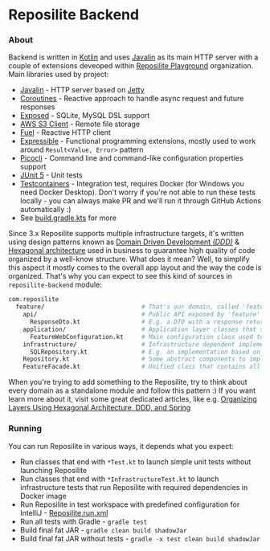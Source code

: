 # Reposilite Backend

### About

Backend is written in [Kotlin](https://kotlinlang.org/) and uses [Javalin](https://javalin.io/) as its main HTTP server 
with a couple of extensions deveoped within [Reposilite Playground](https://github.com/reposilite-playground) organization.
Main libraries used by project:

* [Javalin](https://javalin.io/) - HTTP server based on [Jetty](https://www.eclipse.org/jetty/)
* [Coroutines](https://kotlinlang.org/docs/coroutines-overview.html) - Reactive approach to handle async request and future responses
* [Exposed](https://github.com/JetBrains/Exposed) - SQLite, MySQL DSL support
* [AWS S3 Client](https://github.com/aws/aws-sdk-java-v2) - Remote file storage
* [Fuel](https://github.com/kittinunf/fuel) - Reactive HTTP client
* [Expressible](https://github.com/panda-lang/expressible) - Functional programming extensions, mostly used to work around `Result<Value, Error>` pattern
* [Picocli](https://picocli.info/) - Command line and command-like configuration properties support
* [JUnit 5](https://junit.org/junit5/) - Unit tests
* [Testcontainers](https://www.testcontainers.org/) - Integration test, requires Docker (for Windows you need Docker Desktop). 
  Don't worry if you're not able to run these tests locally - you can always make PR and we'll run it through GitHub Actions automatically :)
* See [build.gradle.kts](https://github.com/dzikoysk/reposilite/blob/main/reposilite-backend/build.gradle.kts) for more

Since 3.x Reposilite supports multiple infrastructure targets, it's written using design patterns known as 
[Domain Driven Development _(DDD)_](https://en.wikipedia.org/wiki/Domain-driven_design) & 
[Hexagonal architecture](https://en.wikipedia.org/wiki/Hexagonal_architecture_(software)) used in business to guarantee high quality of code organized by a well-know structure. 
What does it mean? Well, to simplify this aspect it mostly comes to the overall app layout and the way the code is organized. 
That's why you can expect to see this kind of sources in `reposilite-backend` module:

```bash
com.reposilite
  feature/                           # That's our domain, called 'feature'
    api/                             # Public API exposed by 'feature' domain
      ResponseDto.kt                 # E.g. a DTO with a response returned by FeatureFacade
    application/                     # Application layer classes that somehow configures the given domain
      FeatureWebConfiguration.kt     # Main configuration class used to register domain in Reposilite app
    infrastructure/                  # Infrastructure dependent implementations
      SQLRepository.kt               # E.g. an implementation based on SQL
    Repository.kt                    # Some abstract components to implement by various infrastructure impls
    FeatureFacade.kt                 # Unified class that contains all public methods exposed by the given domain
```

When you're trying to add something to the Reposilite, try to think about every domain as a standalone module and follow this pattern :) 
If you want learn more about it, visit some great dedicated articles, like e.g. [Organizing Layers Using Hexagonal Architecture, DDD, and Spring](https://www.baeldung.com/hexagonal-architecture-ddd-spring)

### Running 

You can run Reposilite in various ways, it depends what you expect:

* Run classes that end with `*Test.kt` to launch simple unit tests without launching Reposilite
* Run classes that end with `*InfrastructureTest.kt` to launch infrastructure tests that run Reposilite with required dependencies in Docker image
* Run Reposilite in test workspace with predefined configuration for IntelliJ - [Reposilite.run.xml](https://github.com/dzikoysk/reposilite/blob/main/.run/Reposilite.run.xml)
* Run all tests with Gradle - `gradle test`
* Build final fat JAR - `gradle clean build shadowJar`
* Build final fat JAR without tests - `gradle -x test clean build shadowJar`
